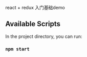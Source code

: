 react + redux 入门基础demo

## Available Scripts

In the project directory, you can run:

### `npm start`
